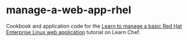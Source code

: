 # manage-a-web-app-rhel
Cookbook and application code for the [Learn to manage a basic Red Hat Enterprise Linux web application](https://learn.chef.io/manage-a-web-app/rhel/) tutorial on Learn Chef.
